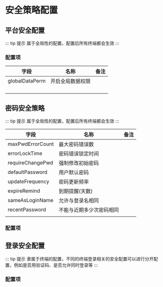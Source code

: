 # 安全策略配置

## 平台安全配置
::: tip 提示
属于全局性的配置，配置后所有终端都会生效
:::

### 配置项

| 字段             | 名称       | 备注 |
|----------------|----------|----|
| globalDataPerm | 开启全局数据权限 |    |
|                |          |    |
|                |          |    |
|                |          |    |
|                |          |    |

## 密码安全策略
::: tip 提示
属于全局性的配置，配置后所有终端都会生效
:::

| 字段               | 名称           | 备注 |
|------------------|--------------|----|
| maxPwdErrorCount | 最大密码错误数      |    |
| errorLockTime    | 密码错误锁定时间     |    |
| requireChangePwd | 强制修改初始密码     |    |
| defaultPassword  | 用户默认密码       |    |
| updateFrequency  | 密码更新频率       |    |
| expireRemind     | 到期提醒(天数)     |    |
| sameAsLoginName  | 允许与登录名相同     |    |
| recentPassword   | 不能与近期多少次密码相同 |    |
|                  |              |    |

### 配置项

## 登录安全配置
::: tip 提示
隶属于终端的配置，不同的终端登录相关的安全配置可以进行分开配置，例如是否用验证码、是否允许同时登录等
:::

### 配置项
